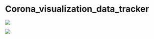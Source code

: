 # Corona_visualization_data_tracker

![](https://pbs.twimg.com/media/FbP_qkPXkAA71cz?format=jpg&name=large)

![](https://pbs.twimg.com/media/FbPNnkFXoAIod0j?format=png&name=360x360)
